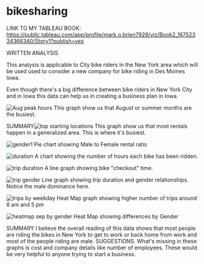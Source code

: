 # bikesharing
LINK TO MY TABLEAU BOOK: https://public.tableau.com/app/profile/mark.o.brien7928/viz/Book2_16752334366340/Story1?publish=yes

WRITTEN ANALYSIS

This analysis is applicable to City bike riders in the New York area which will be used used to consider a new company for bike riding in Des Moines Iowa.

Even though there's a big difference between bike riders in New York City and in Iowa this data can help us in creating a business plan in Iowa.


![Aug  peak hours](https://user-images.githubusercontent.com/115684964/216152945-21479ccb-003c-4827-8339-95a428048532.jpg)
This graph show us that August or summer months are the busiest.


SUMMARY![top starting locations](https://user-images.githubusercontent.com/115684964/216153252-c66c74b7-c02a-460a-b1e9-4408c28eb3e5.jpg)
This graph show us that most rentals happen in a generalized area.  This is where it's busiest.



![gender1](https://user-images.githubusercontent.com/115684964/216153624-a6c358ab-c1cc-4538-8751-0d63fcb2903b.jpg)
Pie chart showing Male to Female rental ratio



![duration](https://user-images.githubusercontent.com/115684964/216154301-a17fc709-f632-4c63-9b3c-9105e76a64f3.jpg)
A chart showing the number of hours each bike has been ridden.



![trip duration](https://user-images.githubusercontent.com/115684964/216154702-d62d5563-e902-4040-b49c-9f1a23a50463.jpg)
A line graph showing bike "checkout" time.



![trip gender](https://user-images.githubusercontent.com/115684964/216155012-6216d61e-502e-4749-a1ef-ca119ffa35e2.jpg)
Line graph showing trip duration and gender relationships.  Notice the male dominance here.


![trips by weekday](https://user-images.githubusercontent.com/115684964/216155855-fe5b1a17-b287-4e11-bf89-54ed21db4543.jpg)
Heat Map graph showing higher number of trips around 8 am and 5 pm


![heatmap sep by gender](https://user-images.githubusercontent.com/115684964/216156213-40fbcb70-6b83-4f1b-92a9-301719d80864.jpg)
Heat Map showing differences by Gender





SUMMARY
I believe the overall reading of this data shows that most people are riding the bikes in New York to get to work or back home from work and most of the people riding are male.
SUGGESTIONS.  What's missing in these graphs is cost and company details like number of employees.  These would be very helpful to anyone trying to start a business.

